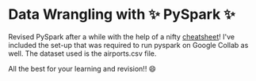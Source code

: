# Data Wrangling with ✨ PySpark ✨

Revised PySpark after a while with the help of a nifty [cheatsheet](https://amandeepsinghkhanna.github.io/data-wrangling-with-pyspark/)!
I've included the set-up that was required to run pyspark on Google Collab as well.
The dataset used is the airports.csv file.

All the best for your learning and revision!! 😄
